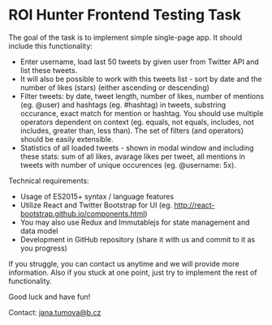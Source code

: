 # ROI Hunter Frontend Testing Task

The goal of the task is to implement simple single-page app. It should include this functionality:
- Enter username, load last 50 tweets by given user from Twitter API and list these tweets.
- It will also be possible to work with this tweets list - sort by date and the number of likes (stars) (either ascending or descending)
- Filter tweets: by date, tweet length, number of likes, number of mentions (eg. @user) and hashtags (eg. #hashtag) in tweets, substring occurance, exact match for mention or hashtag. You should use multiple operators dependent on context (eg. equals, not equals, includes, not includes, greater than, less than). The set of filters (and operators) should be easily extensible.
- Statistics of all loaded tweets - shown in modal window and including these stats: sum of all likes, avarage likes per tweet, all mentions in tweets with number of unique occurences (eg. @username: 5x).

Technical requirements:
- Usage of ES2015+ syntax / language features
- Utilize React and Twitter Bootstrap for UI (eg. http://react-bootstrap.github.io/components.html)
- You may also use Redux and Immutablejs for state management and data model
- Development in GitHub repository (share it with us and commit to it as you progress)

If you struggle, you can contact us anytime and we will provide more information. Also if you stuck at one point, just try to implement the rest of functionality.

Good luck and have fun!


Contact: jana.tumova@b.cz
